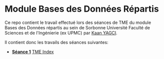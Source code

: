 # Module Bases des Données Répartis

Ce repo contient le travail effectué lors des séances de TME du module Bases des Données répartis au sein de Sorbonne Université Faculté de Sciences et de l'Ingénierie (ex UPMC) par [Kaan YAGCI](https://kaanyagci.com).

Il contient donc les travails des séances suivantes:

- [**Séance 1**](tmeIndex/Responses.md) [TME Index](http://www-bd.lip6.fr/wiki/site/enseignement/master/bdr/tmeindex)